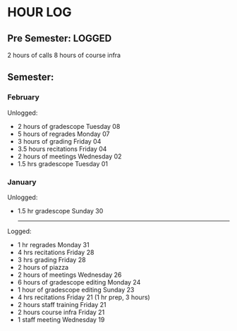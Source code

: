 # HOUR LOG

## Pre Semester: LOGGED
2 hours of calls
8 hours of course infra

## Semester:
### February
Unlogged:

* 2 hours of gradescope Tuesday 08
* 5 hours of regrades Monday 07
* 3 hours of grading Friday 04
* 3.5 hours recitations Friday 04
* 2 hours of meetings Wednesday 02
* 1.5 hrs gradescope Tuesday 01

### January
Unlogged:

* 1.5 hr gradescope Sunday 30

    ---

Logged:

* 1 hr regrades Monday 31
* 4 hrs recitations Friday 28
* 3 hrs grading Friday 28
* 2 hours of piazza 
* 2 hours of meetings Wednesday 26 
* 6 hours of gradescope editing Monday 24
* 1 hour of gradescope editing Sunday 23
* 4 hrs recitations Friday 21 (1 hr prep, 3 hours)
* 2 hours staff training Friday 21
* 2 hours course infra Friday 21
* 1 staff meeting Wednesday 19
